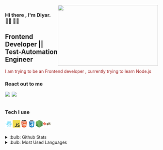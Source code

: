 <img src = "https://media.giphy.com/media/njYrp176NQsHS/giphy-downsized-large.gif" align="right" width= "330px" height="200">

### Hi there , I'm Diyar. 🧙‍♂️ 👨‍💻

## Frontend Developer || Test-Automation Engineer

<font color="brown" >
I am trying to be an  Frontend developer , currently trying to learn Node.js
</font>

### React out to me

[<img align="left" width="22" src="https://unpkg.com/simple-icons@v8/icons/linkedin.svg"  />][linkedin]
[<img align="left" width="22" src="https://unpkg.com/simple-icons@v8/icons/medium.svg"/>][medium]

<br/>
<br/>

[linkedin]: https://www.linkedin.com/in/diyarcolak/
[medium]: https://medium.com/@diyar.colaak

### Tech I use

<img align="left"  src="https://raw.githubusercontent.com/github/explore/80688e429a7d4ef2fca1e82350fe8e3517d3494d/topics/react/react.png" width="25" height="25">
<img align="left" src="https://raw.githubusercontent.com/github/explore/80688e429a7d4ef2fca1e82350fe8e3517d3494d/topics/javascript/javascript.png" width="25" height="25">
<img align="left" src="https://raw.githubusercontent.com/github/explore/80688e429a7d4ef2fca1e82350fe8e3517d3494d/topics/html/html.png" width="25" height="25">
<img align="left" src="https://raw.githubusercontent.com/github/explore/80688e429a7d4ef2fca1e82350fe8e3517d3494d/topics/css/css.png" width="25" height="25">
<img align="left" src="https://raw.githubusercontent.com/github/explore/80688e429a7d4ef2fca1e82350fe8e3517d3494d/topics/nodejs/nodejs.png" width="25" height="25">
<img align="left" src="https://raw.githubusercontent.com/github/explore/80688e429a7d4ef2fca1e82350fe8e3517d3494d/topics/git/git.png" width="25" height="25">


<br/><br/>

<details>
<summary>
:bulb: Github Stats
</summary>
<img src="https://github-readme-stats.vercel.app/api?username=diyarcolakk&theme=radical">
</details>

<details>
<summary>
:bulb: Most Used Languages
</summary>
<img src="https://github-readme-stats.vercel.app/api/top-langs/?username=diyarcolakk&layout=compact&theme=radical">
</details>
<!--
**diyarcolakk/diyarcolakk** is a ✨ _special_ ✨ repository because its `README.md` (this file) appears on your GitHub profile.
